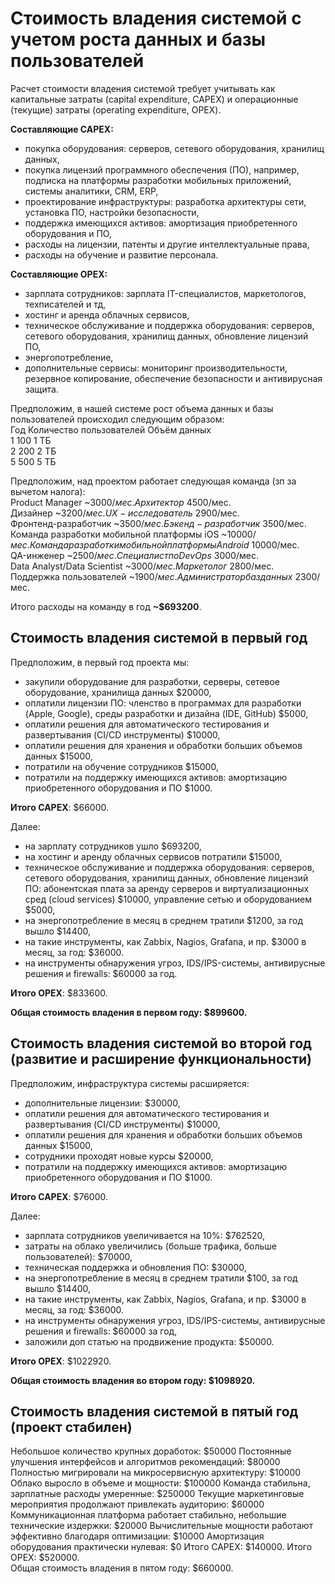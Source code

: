 # Стоимость владения системой с учетом роста данных и базы пользователей

Расчет стоимости владения системой требует учитывать как капитальные затраты (capital expenditure, CAPEX) и операционные (текущие) затраты (operating expenditure, OPEX).

**Составляющие CAPEX:**
- покупка оборудования: серверов, сетевого оборудования, хранилищ данных,
- покупка лицензий программного обеспечения (ПО), например, подписка на платформы разработки мобильных приложений, системы аналитики, CRM, ERP,
- проектирование инфраструктуры: разработка архитектуры сети, установка ПО, настройки безопасности,
- поддержка имеющихся активов: амортизация приобретенного оборудования и ПО,
- расходы на лицензии, патенты и другие интеллектуальные права,
- расходы на обучение и развитие персонала. 

**Составляющие OPEX:**
- зарплата сотрудников: зарплата IT-специалистов, маркетологов, техписателей и тд,
- хостинг и аренда облачных сервисов,
- техническое обслуживание и поддержка оборудования: серверов, сетевого оборудования, хранилищ данных, обновление лицензий ПО, 
- энергопотребление,
- дополнительные сервисы: мониторинг производительности, резервное копирование, обеспечение безопасности и антивирусная защита.

Предположим, в нашей системе рост объема данных и базы пользователей происходил следующим образом:  
Год	Количество пользователей	Объём данных  
1	100	1 ТБ  
2	200	2 ТБ  
5	500	5 ТБ  

Предположим, над проектом работает следующая команда (зп за вычетом налога):  
Product Manager ~$3000/мес.  
Архитектор ~$4500/мес.  
Дизайнер ~$3200/мес.  
UX-исследователь ~$2900/мес.  
Фронтенд-разработчик ~$3500/мес.  
Бэкенд-разработчик ~$3500/мес.  
Команда разработки мобильной платформы iOS ~$10000/мес.  
Команда разработки мобильной платформы Android ~$10000/мес.  
QA-инженер ~$2500/мес.  
Специалист по DevOps ~$3000/мес.  
Data Analyst/Data Scientist ~$3000/мес.  
Маркетолог ~$2800/мес.  
Поддержка пользователей ~$1900/мес.  
Администратор баз данных ~$2300/мес.  

Итого расходы на команду в год **~$693200**.

## Стоимость владения системой в первый год

Предположим, в первый год проекта мы: 
- закупили оборудование для разработки, серверы, сетевое оборудование, хранилища данных $20000,
- оплатили лицензии ПО: членство в программах для разработки (Apple, Google), среды разработки и дизайна (IDE, GitHub) $5000,
- оплатили решения для автоматического тестирования и развертывания (CI/CD инструменты) $10000,
- оплатили решения для хранения и обработки больших объемов данных $15000,
- потратили на обучение сотрудников $15000,
- потратили на поддержку имеющихся активов: амортизацию приобретенного оборудования и ПО $1000.

**Итого CAPEX**: $66000.

Далее:
- на зарплату сотрудников ушло $693200,
- на хостинг и аренду облачных сервисов потратили $15000,
- техническое обслуживание и поддержка оборудования: серверов, сетевого оборудования, хранилищ данных, обновление лицензий ПО: абонентская плата за аренду серверов и виртуализационных сред (cloud services) $10000, управление сетью и оборудованием $5000,
- на энергопотребление в месяц в среднем тратили $1200, за год вышло $14400,
- на такие инструменты, как Zabbix, Nagios, Grafana, и пр. $3000 в месяц, за год: $36000.
- на инструменты обнаружения угроз, IDS/IPS-системы, антивирусные решения и firewalls: $60000 за год.

**Итого OPEX**: $833600.

**Общая стоимость владения в первом году: $899600.**

## Стоимость владения системой во второй год (развитие и расширение функциональности)

Предположим, инфраструктура системы расширяется:
- дополнительные лицензии: $30000,
- оплатили решения для автоматического тестирования и развертывания (CI/CD инструменты) $10000,
- оплатили решения для хранения и обработки больших объемов данных $15000,
- сотрудники проходят новые курсы $20000,
- потратили на поддержку имеющихся активов: амортизацию приобретенного оборудования и ПО $1000.

**Итого CAPEX**: $76000.

Далее:
- зарплата сотрудников увеличивается на 10%: $762520,
- затраты на облако увеличились (больше трафика, больше пользователей): $70000,
- техническая поддержка и обновления ПО: $30000,
- на энергопотребление в месяц в среднем тратили $100, за год вышло $14400,
- на такие инструменты, как Zabbix, Nagios, Grafana, и пр. $3000 в месяц, за год: $36000.
- на инструменты обнаружения угроз, IDS/IPS-системы, антивирусные решения и firewalls: $60000 за год,
- заложили доп статью на продвижение продукта: $50000.

**Итого OPEX**: $1022920.

**Общая стоимость владения во втором году: $1098920.**

## Стоимость владения системой в пятый год (проект стабилен)

Небольшое количество крупных доработок: $50000
Постоянные улучшения интерфейсов и алгоритмов рекомендаций:  $80000
Полностью мигрировали на микросервисную архитектуру: $10000
Облако выросло в объеме и мощности: $100000
Команда стабильна, зарплатные расходы умеренные: $250000
Текущие маркетинговые мероприятия продолжают привлекать аудиторию: $60000
Коммуникационная платформа работает стабильно, небольшие технические издержки: $20000
Вычислительные мощности работают эффективно благодаря оптимизации: $10000
Амортизация оборудования практически нулевая:  $0
Итого CAPEX: $140000.
Итого OPEX: $520000.  
Общая стоимость владения в пятом году:  $660000.
